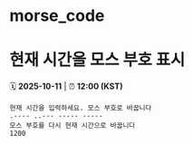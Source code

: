 # morse_code
# 현재 시간을 모스 부호 표시
<!-- MORSE_TIME_START -->
🗓️ **2025-10-11** | ⏰ **12:00 (KST)**

```
현재 시간을 입력하세요. 모스 부호로 바꿉니다
.---- ..--- ----- -----
모스 부호를 다시 현재 시간으로 바꿉니다
1200
```
<!-- MORSE_TIME_END -->
